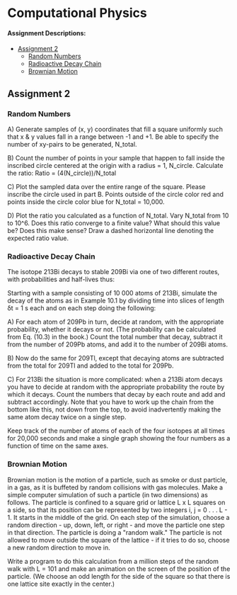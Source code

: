 # Computational Physics
#### Assignment Descriptions:
- [Assignment 2](#assignment-2)
  - [Random Numbers](#random-numbers)
  - [Radioactive Decay Chain](#radioactive-decay-chain)
  - [Brownian Motion](#brownian-motion)
## Assignment 2
### Random Numbers
A) Generate samples of (x, y) coordinates that fill a square uniformly such that x & y values fall in a range between -1 and +1. Be able to specify the number of xy-pairs to be generated, N_total.

B) Count the number of points in your sample that happen to fall inside the inscribed circle centered at the origin with a radius = 1, N_circle. Calculate the ratio: Ratio = (4(N_circle))/N_total

C) Plot the sampled data over the entire range of the square. Please inscribe the circle used in part B. Points outside of the circle color red and points inside the circle color blue for N_total = 10,000.

D) Plot the ratio you calculated as a function of N_total. Vary N_total from 10 to 10^6. Does this ratio converge to a finite value? What should this value be? Does this make sense? Draw a dashed horizontal line denoting the expected ratio value.

### Radioactive Decay Chain
The isotope 213Bi decays to stable 209Bi via one of two different routes, with probabilities
and half-lives thus:

Starting with a sample consisting of 10 000 atoms of 213Bi, simulate the decay of the atoms
as in Example 10.1 by dividing time into slices of length δt = 1 s each and on each step
doing the following:

A) For each atom of 209Pb in turn, decide at random, with the appropriate probability,
whether it decays or not. (The probability can be calculated from Eq. (10.3) in the
book.) Count the total number that decay, subtract it from the number of 209Pb
atoms, and add it to the number of 209Bi atoms.

B) Now do the same for 209Tl, except that decaying atoms are subtracted from the total
for 209Tl and added to the total for 209Pb.

C) For 213Bi the situation is more complicated: when a 213Bi atom decays you have
to decide at random with the appropriate probability the route by which it decays.
Count the numbers that decay by each route and add and subtract accordingly.
Note that you have to work up the chain from the bottom like this, not down from the
top, to avoid inadvertently making the same atom decay twice on a single step.

Keep track of the number of atoms of each of the four isotopes at all times for 20,000
seconds and make a single graph showing the four numbers as a function of time on the
same axes.

### Brownian Motion
Brownian motion is the motion of a particle, such as smoke or dust particle, in a gas, as it is buffeted by random collisions with gas molecules. Make a simple computer simulation of such a particle (in two dimensions) as follows. The particle is confined to a square grid or lattice L x L squares on a side, so that its position can be represented by two integers i, j = 0 . . . L - 1. It starts in the middle of the grid. On each step of the simulation, choose a random direction - up, down, left, or right - and move the particle one step in that direction. The particle is doing a "random walk." The particle is not allowed to move outside the square of the lattice - if it tries to do so, choose a new random direction to move in.

Write a program to do this calculation from a million steps of the random walk with L = 101 and make an animation on the screen of the position of the particle. (We choose an odd length for the side of the square so that there is one lattice site exactly in the center.)
